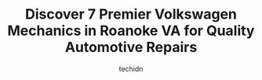 ---
layout: ampstory
image: https://images.unsplash.com/photo-1548084564-80dcdf78c07d?ixlib=rb-4.0.3&ixid=MnwxMjA3fDB8MHxwaG90by1wYWdlfHx8fGVufDB8fHx8&auto=format&fit=crop&w=640&h=853&q=80
author: techidn
featured: false
description: Discover the 7 best Volkswagen Mechanic in Roanoke VA, USA and ensure your vehicle receives the highest quality of care. These trusted professionals are known for their skill, knowledge, and
title: Discover 7 Premier Volkswagen Mechanics in Roanoke VA for Quality Automotive Repairs
cover:
   title: Discover 7 Premier Volkswagen Mechanics in Roanoke VA for Quality Automotive Repairs
   subtitle: Rickpate
   background: https://images.unsplash.com/photo-1548084564-80dcdf78c07d?ixlib=rb-4.0.3&ixid=MnwxMjA3fDB8MHxwaG90by1wYWdlfHx8fGVufDB8fHx8&auto=format&fit=crop&w=640&h=853&q=80

pages: 
 - layout: thirds
   top: <h1>#1 Porters Automotive, Inc.</h1>
   bottom: "<p>I cannot say enough good things about Porters Automotive in Roanoke, VA. Professional, fast, friendly and above all HONEST! I took my car in because it was running hot. </p>"
   background: https://www.knot35.com/toplist/wp-content/uploads/2023/06/best-volkswagen-mechanic-1-in-roanoke-va-1685840101.jpeg
   backgroundblur: true
 - layout: thirds
   top: <h1>#2 Gatti Automotive</h1>
   bottom: "<p>1718 Williamson Rd NE, Roanoke, VA 24012, United States</p>"
   background: https://www.knot35.com/toplist/wp-content/uploads/2023/06/best-volkswagen-mechanic-2-in-roanoke-va-1685840101.jpeg
   cta:
      link: https://www.knot35.com/toplist/discover-7-premier-volkswagen-mechanics-in-roanoke-va-for-quality-automotive-repairs/
      text: Discover 7 Premier Volkswagen Mechanics in Roanoke VA for Quality Automotive Repairs
 - layout: thirds
   top: <h1>#3 Roanoke Auto Services Center</h1>
   bottom: "<p>701 13th St SW, Roanoke, VA 24016, United States</p>"
   background: https://www.knot35.com/toplist/wp-content/uploads/2023/06/best-volkswagen-mechanic-3-in-roanoke-va-1685840101.jpeg
   cta:
      link: https://www.knot35.com/toplist/discover-7-premier-volkswagen-mechanics-in-roanoke-va-for-quality-automotive-repairs/
      text: Discover 7 Premier Volkswagen Mechanics in Roanoke VA for Quality Automotive Repairs
 - layout: thirds
   top: <h1>#4 Waynes Imported Automotive</h1>
   bottom: "<p>2326 Franklin Rd SW, Roanoke, VA 24014, United States</p>"
   background: https://images.unsplash.com/photo-1527066579998-dbbae57f45ce?ixlib=rb-4.0.3&ixid=MnwxMjA3fDB8MHxwaG90by1wYWdlfHx8fGVufDB8fHx8&auto=format&fit=crop&w=640&h=853&q=80
   cta:
      link: https://www.knot35.com/toplist/discover-7-premier-volkswagen-mechanics-in-roanoke-va-for-quality-automotive-repairs/
      text: Discover 7 Premier Volkswagen Mechanics in Roanoke VA for Quality Automotive Repairs
 - layout: thirds
   top: <h1>#5 Phins Auto Services Inc</h1>
   bottom: "<p>3014 Trinkle Ave NW, Roanoke, VA 24012, United States</p>"
   background: https://images.unsplash.com/photo-1533735380053-eb8d0759b24a?ixlib=rb-4.0.3&ixid=MnwxMjA3fDB8MHxwaG90by1wYWdlfHx8fGVufDB8fHx8&auto=format&fit=crop&w=640&h=853&q=80
   cta:
      link: https://www.knot35.com/toplist/discover-7-premier-volkswagen-mechanics-in-roanoke-va-for-quality-automotive-repairs/
      text: Discover 7 Premier Volkswagen Mechanics in Roanoke VA for Quality Automotive Repairs
 - layout: thirds
   top: <h1>#6 P & M Auto Mechanic</h1>
   bottom: "<p>1308 McDowell Ave NE, Roanoke, VA 24012, United States</p>"
   background: https://images.unsplash.com/photo-1527067829737-402993088e6b?ixlib=rb-4.0.3&ixid=MnwxMjA3fDB8MHxwaG90by1wYWdlfHx8fGVufDB8fHx8&auto=format&fit=crop&w=640&h=853&q=80
   cta:
      link: https://www.knot35.com/toplist/discover-7-premier-volkswagen-mechanics-in-roanoke-va-for-quality-automotive-repairs/
      text: Discover 7 Premier Volkswagen Mechanics in Roanoke VA for Quality Automotive Repairs
 - layout: thirds
   top: <h1>#7 D & J Autowerks</h1>
   bottom: "<p>1914 Patterson Ave SW, Roanoke, VA 24016, United States</p>"
   background: https://images.unsplash.com/photo-1515405295579-ba7b45403062?ixlib=rb-4.0.3&ixid=MnwxMjA3fDB8MHxwaG90by1wYWdlfHx8fGVufDB8fHx8&auto=format&fit=crop&w=640&h=853&q=80
   cta:
      link: https://www.knot35.com/toplist/discover-7-premier-volkswagen-mechanics-in-roanoke-va-for-quality-automotive-repairs/
      text: Discover 7 Premier Volkswagen Mechanics in Roanoke VA for Quality Automotive Repairs
 - layout: thirds
   middle: Continue reading...
   background: https://images.unsplash.com/photo-1518640467707-6811f4a6ab73?ixlib=rb-4.0.3&ixid=MnwxMjA3fDB8MHxwaG90by1wYWdlfHx8fGVufDB8fHx8&auto=format&fit=crop&w=640&h=853&q=80
   cta:
      link: https://www.knot35.com/toplist/discover-7-premier-volkswagen-mechanics-in-roanoke-va-for-quality-automotive-repairs/
      text: Discover 7 Premier Volkswagen Mechanics in Roanoke VA for Quality Automotive Repairs
      
---